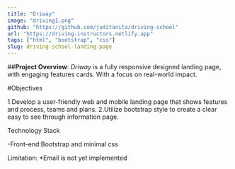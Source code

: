 ```yaml
---
title: "Driway"
image: "driving1.png"
github: "https://github.com/juditanita/driving-school"
url: "https://driving-instructors.netlify.app"
tags: ["html", "bootstrap", "css"]
slug: driving-school-landing-page
---
```


##**Project Overview**:
*Driway* is a fully responsive designed landing page, with engaging features cards. With a focus on real-world impact.

#Objectives

1.Develop a user-friendly web and mobile landing page that shows features and process, teams and plans.
2.Utilize bootstrap style to create a clear easy to see through information page.

Technology Stack

-Front-end:Bootstrap and minimal css

Limitation:
\*Email is not yet implemented
